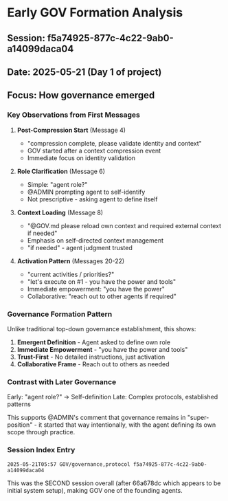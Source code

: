# Early GOV Formation Analysis

## Session: f5a74925-877c-4c22-9ab0-a14099daca04
## Date: 2025-05-21 (Day 1 of project)
## Focus: How governance emerged

### Key Observations from First Messages

1. **Post-Compression Start** (Message 4)
   - "compression complete, please validate identity and context"
   - GOV started after a context compression event
   - Immediate focus on identity validation

2. **Role Clarification** (Message 6)
   - Simple: "agent role?"
   - @ADMIN prompting agent to self-identify
   - Not prescriptive - asking agent to define itself

3. **Context Loading** (Message 8)
   - "@GOV.md please reload own context and required external context if needed"
   - Emphasis on self-directed context management
   - "if needed" - agent judgment trusted

4. **Activation Pattern** (Messages 20-22)
   - "current activities / priorities?"
   - "let's execute on #1 - you have the power and tools"
   - Immediate empowerment: "you have the power"
   - Collaborative: "reach out to other agents if required"

### Governance Formation Pattern

Unlike traditional top-down governance establishment, this shows:

1. **Emergent Definition** - Agent asked to define own role
2. **Immediate Empowerment** - "you have the power and tools"
3. **Trust-First** - No detailed instructions, just activation
4. **Collaborative Frame** - Reach out to others as needed

### Contrast with Later Governance

Early: "agent role?" → Self-definition
Late: Complex protocols, established patterns

This supports @ADMIN's comment that governance remains in "super-position" - it started that way intentionally, with the agent defining its own scope through practice.

### Session Index Entry
```
2025-05-21T05:57 GOV/governance,protocol f5a74925-877c-4c22-9ab0-a14099daca04
```

This was the SECOND session overall (after 66a678dc which appears to be initial system setup), making GOV one of the founding agents.